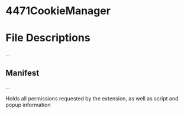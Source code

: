 # 4471CookieManager

# File Descriptions 

...

## Manifest 

... 

Holds all permissions requested by the extension, as well as script and popup information 
